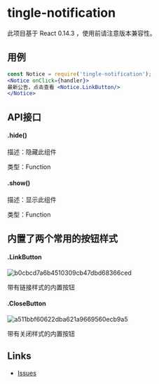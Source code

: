 # tingle-notification
此项目基于 React 0.14.3 ，使用前请注意版本兼容性。

## 用例
```jsx
const Notice = require('tingle-notification');
<Notice onClick={handler}>
最新公告，点击查看 <Notice.LinkButton/>
</Notice>
```

## API接口

#### .hide()
描述：隐藏此组件

类型：Function

#### .show()
描述：显示此组件

类型：Function

## 内置了两个常用的按钮样式

#### .LinkButton
![b0cbcd7a6b4510309cb47dbd68366ced](https://cloud.githubusercontent.com/assets/1736244/12046603/eccfb326-aef6-11e5-8fa5-457d5ea4cded.png)

带有链接样式的内置按钮


#### .CloseButton
![a511bbf60622dba621a9669560ecb9a5](https://cloud.githubusercontent.com/assets/1736244/12046606/f3871d12-aef6-11e5-8e7e-ffc0e4709c15.png)

带有关闭样式的内置按钮


## Links

- [Issues](http://github.com/tinglejs/tingle-notification/issues)

